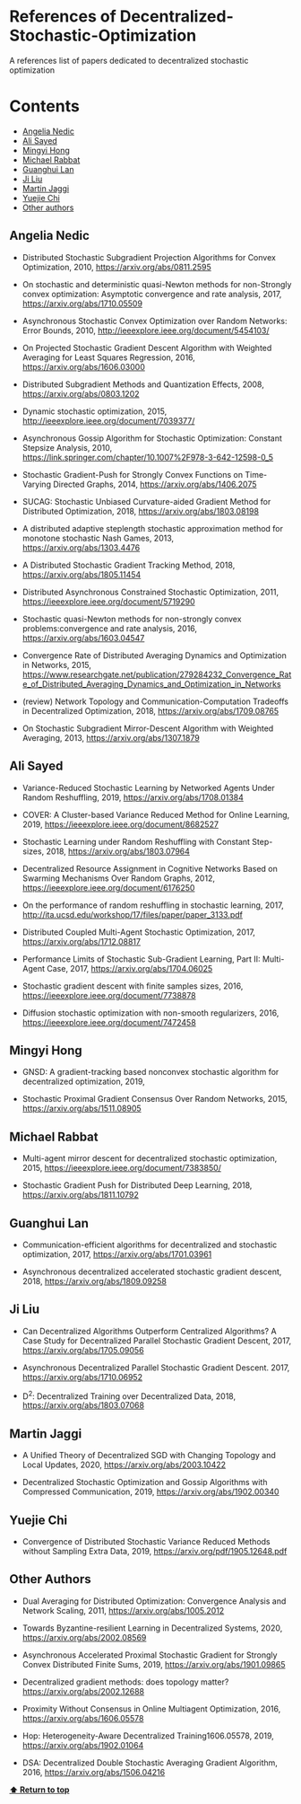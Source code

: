 # References of Decentralized-Stochastic-Optimization 
A references list of papers dedicated to decentralized stochastic optimization

# Contents

 - [Angelia Nedic](#angelia-nedic)
 - [Ali Sayed](#ali-sayed)
 - [Mingyi Hong](#mingyi-hong)
 - [Michael Rabbat](#michael-rabbat)
 - [Guanghui Lan](#guanghui-lan)
 - [Ji Liu](#ji-liu)
 - [Martin Jaggi](#martin-jaggi)
 - [Yuejie Chi](#yuejie-chi)
 - [Other authors](#other-authors)
 

## Angelia Nedic

* Distributed Stochastic Subgradient Projection Algorithms for Convex Optimization, 2010,
https://arxiv.org/abs/0811.2595

* On stochastic and deterministic quasi-Newton methods for non-Strongly convex optimization: Asymptotic convergence and rate analysis, 2017, https://arxiv.org/abs/1710.05509

* Asynchronous Stochastic Convex Optimization over Random Networks: Error Bounds, 2010, http://ieeexplore.ieee.org/document/5454103/

* On Projected Stochastic Gradient Descent Algorithm with Weighted Averaging for Least Squares Regression, 2016, https://arxiv.org/abs/1606.03000

* Distributed Subgradient Methods and Quantization Effects, 2008, https://arxiv.org/abs/0803.1202

* Dynamic stochastic optimization, 2015, http://ieeexplore.ieee.org/document/7039377/

* Asynchronous Gossip Algorithm for Stochastic Optimization: Constant Stepsize Analysis, 2010, https://link.springer.com/chapter/10.1007%2F978-3-642-12598-0_5

* Stochastic Gradient-Push for Strongly Convex Functions on Time-Varying Directed Graphs, 2014, https://arxiv.org/abs/1406.2075

* SUCAG: Stochastic Unbiased Curvature-aided Gradient Method for Distributed Optimization, 2018, https://arxiv.org/abs/1803.08198

* A distributed adaptive steplength stochastic approximation method for monotone stochastic Nash Games, 2013, https://arxiv.org/abs/1303.4476

* A Distributed Stochastic Gradient Tracking Method, 2018, https://arxiv.org/abs/1805.11454

* Distributed Asynchronous Constrained Stochastic Optimization, 2011, https://ieeexplore.ieee.org/document/5719290

* Stochastic quasi-Newton methods for non-strongly convex problems:convergence and rate analysis, 2016, https://arxiv.org/abs/1603.04547

* Convergence Rate of Distributed Averaging Dynamics and Optimization in Networks, 2015, https://www.researchgate.net/publication/279284232_Convergence_Rate_of_Distributed_Averaging_Dynamics_and_Optimization_in_Networks

* (review) Network Topology and Communication-Computation Tradeoffs in Decentralized Optimization, 2018, https://arxiv.org/abs/1709.08765

* On Stochastic Subgradient Mirror-Descent Algorithm with Weighted Averaging, 2013, https://arxiv.org/abs/1307.1879

## Ali Sayed

* Variance-Reduced Stochastic Learning by Networked Agents Under Random Reshuffling, 2019,
https://arxiv.org/abs/1708.01384

* COVER: A Cluster-based Variance Reduced Method for Online Learning, 2019, https://ieeexplore.ieee.org/document/8682527

* Stochastic Learning under Random Reshuffling with Constant Step-sizes, 2018, https://arxiv.org/abs/1803.07964

* Decentralized Resource Assignment in Cognitive Networks Based on Swarming Mechanisms Over Random Graphs, 2012, https://ieeexplore.ieee.org/document/6176250

* On the performance of random reshuffling in stochastic learning, 2017, http://ita.ucsd.edu/workshop/17/files/paper/paper_3133.pdf

* Distributed Coupled Multi-Agent Stochastic Optimization, 2017, https://arxiv.org/abs/1712.08817

* Performance Limits of Stochastic Sub-Gradient Learning, Part II: Multi-Agent Case, 2017, https://arxiv.org/abs/1704.06025

* Stochastic gradient descent with finite samples sizes, 2016, https://ieeexplore.ieee.org/document/7738878

* Diffusion stochastic optimization with non-smooth regularizers, 2016, https://ieeexplore.ieee.org/document/7472458

## Mingyi Hong

* GNSD: A gradient-tracking based nonconvex stochastic algorithm for decentralized optimization, 2019, 

* Stochastic Proximal Gradient Consensus Over Random Networks, 2015, https://arxiv.org/abs/1511.08905

## Michael Rabbat

* Multi-agent mirror descent for decentralized stochastic optimization, 2015,
https://ieeexplore.ieee.org/document/7383850/

* Stochastic Gradient Push for Distributed Deep Learning, 2018, https://arxiv.org/abs/1811.10792

## Guanghui Lan

* Communication-efficient algorithms for decentralized and stochastic optimization, 2017,
https://arxiv.org/abs/1701.03961

* Asynchronous decentralized accelerated stochastic gradient descent, 2018, 
https://arxiv.org/abs/1809.09258

## Ji Liu

* Can Decentralized Algorithms Outperform Centralized Algorithms? A Case Study for Decentralized Parallel Stochastic Gradient Descent, 2017,
https://arxiv.org/abs/1705.09056

* Asynchronous Decentralized Parallel Stochastic Gradient Descent. 2017,
https://arxiv.org/abs/1710.06952

* D<sup>2</sup>: Decentralized Training over Decentralized Data, 2018,
https://arxiv.org/abs/1803.07068

## Martin Jaggi

* A Unified Theory of Decentralized SGD with Changing Topology and Local Updates, 2020,
https://arxiv.org/abs/2003.10422

* Decentralized Stochastic Optimization and Gossip Algorithms with Compressed Communication, 2019,
https://arxiv.org/abs/1902.00340

## Yuejie Chi

* Convergence of Distributed Stochastic Variance Reduced Methods without Sampling Extra Data, 2019,  https://arxiv.org/pdf/1905.12648.pdf

## Other Authors

* Dual Averaging for Distributed Optimization: Convergence Analysis and Network Scaling, 2011,
https://arxiv.org/abs/1005.2012

* Towards Byzantine-resilient Learning in Decentralized Systems, 2020,
https://arxiv.org/abs/2002.08569

* Asynchronous Accelerated Proximal Stochastic Gradient for Strongly Convex Distributed Finite Sums, 2019,
https://arxiv.org/abs/1901.09865

* Decentralized gradient methods: does topology matter?
https://arxiv.org/abs/2002.12688

* Proximity Without Consensus in Online Multiagent Optimization, 2016,
https://arxiv.org/abs/1606.05578

* Hop: Heterogeneity-Aware Decentralized Training1606.05578, 2019,
https://arxiv.org/abs/1902.01064

* DSA: Decentralized Double Stochastic Averaging Gradient Algorithm, 2016,
https://arxiv.org/abs/1506.04216

**[⬆ Return to top](#contents)**
